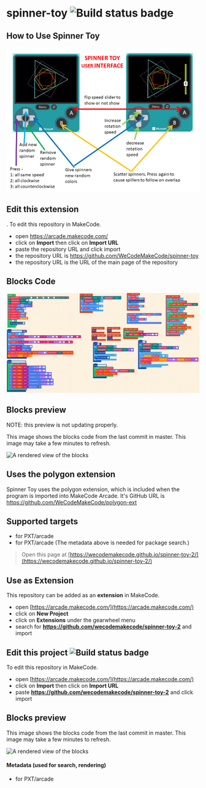 # spinner-toy ![Build status badge](https://github.com/wecodemakecode/test-spinner/workflows/MakeCode/badge.svg)

## How to Use Spinner Toy
![Spinner Toy User Interface](/Spinner_Toy_User_Interface.png)
## Edit this extension
.
To edit this repository in MakeCode.

* open https://arcade.makecode.com/
* click on **Import** then click on **Import URL**
* paste the repository URL and click import
* the repository URL is https://github.com/WeCodeMakeCode/spinner-toy
* the repository URL is the URL of the main page of the repository

## Blocks Code
![Spinner Toy Code](./Spinner_Toy_Code.png)

## Blocks preview
NOTE: this preview is not updating properly.

This image shows the blocks code from the last commit in master.
This image may take a few minutes to refresh.

![A rendered view of the blocks](https://github.com/wecodemakecode/test-spinner/raw/master/.makecode/blocks.png)

## Uses the polygon extension
Spinner Toy uses the polygon extension, which is included when the program is imported into MakeCode Arcade. It's GitHub URL is https://github.com/WeCodeMakeCode/polygon-ext

## Supported targets

* for PXT/arcade
* for PXT/arcade
(The metadata above is needed for package search.)




> Open this page at [https://wecodemakecode.github.io/spinner-toy-2/](https://wecodemakecode.github.io/spinner-toy-2/)

## Use as Extension

This repository can be added as an **extension** in MakeCode.

* open [https://arcade.makecode.com/](https://arcade.makecode.com/)
* click on **New Project**
* click on **Extensions** under the gearwheel menu
* search for **https://github.com/wecodemakecode/spinner-toy-2** and import

## Edit this project ![Build status badge](https://github.com/wecodemakecode/spinner-toy-2/workflows/MakeCode/badge.svg)

To edit this repository in MakeCode.

* open [https://arcade.makecode.com/](https://arcade.makecode.com/)
* click on **Import** then click on **Import URL**
* paste **https://github.com/wecodemakecode/spinner-toy-2** and click import

## Blocks preview

This image shows the blocks code from the last commit in master.
This image may take a few minutes to refresh.

![A rendered view of the blocks](https://github.com/wecodemakecode/spinner-toy-2/raw/master/.github/makecode/blocks.png)

#### Metadata (used for search, rendering)

* for PXT/arcade
<script src="https://makecode.com/gh-pages-embed.js"></script><script>makeCodeRender("{{ site.makecode.home_url }}", "{{ site.github.owner_name }}/{{ site.github.repository_name }}");</script>
